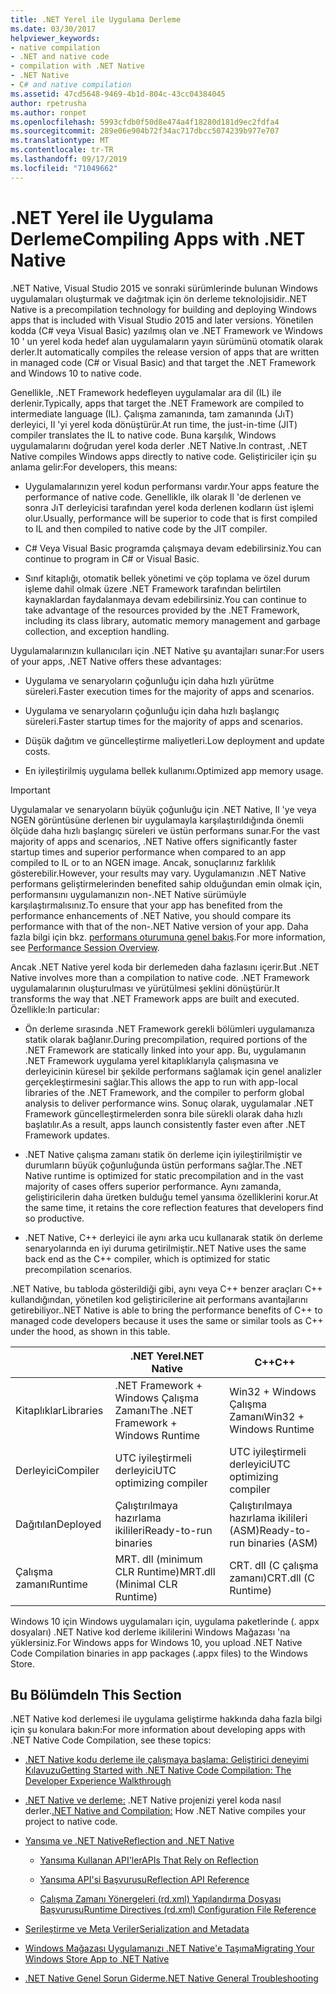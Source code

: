 ```yaml
---
title: .NET Yerel ile Uygulama Derleme
ms.date: 03/30/2017
helpviewer_keywords:
- native compilation
- .NET and native code
- compilation with .NET Native
- .NET Native
- C# and native compilation
ms.assetid: 47cd5648-9469-4b1d-804c-43cc04384045
author: rpetrusha
ms.author: ronpet
ms.openlocfilehash: 5993cfdb0f50d8e474a4f18280d181d9ec2fdfa4
ms.sourcegitcommit: 289e06e904b72f34ac717dbcc5074239b977e707
ms.translationtype: MT
ms.contentlocale: tr-TR
ms.lasthandoff: 09/17/2019
ms.locfileid: "71049662"
---
```

# <a name="compiling-apps-with-net-native"></a><span data-ttu-id="309c2-102">.NET Yerel ile Uygulama Derleme</span><span class="sxs-lookup"><span data-stu-id="309c2-102">Compiling Apps with .NET Native</span></span>

<span data-ttu-id="309c2-103">.NET Native, Visual Studio 2015 ve sonraki sürümlerinde bulunan Windows uygulamaları oluşturmak ve dağıtmak için ön derleme teknolojisidir.</span><span class="sxs-lookup"><span data-stu-id="309c2-103">.NET Native is a precompilation technology for building and deploying Windows apps that is included with Visual Studio 2015 and later versions.</span></span> <span data-ttu-id="309c2-104">Yönetilen kodda (C# veya Visual Basic) yazılmış olan ve .NET Framework ve Windows 10 ' un yerel koda hedef alan uygulamaların yayın sürümünü otomatik olarak derler.</span><span class="sxs-lookup"><span data-stu-id="309c2-104">It automatically compiles the release version of apps that are written in managed code (C# or Visual Basic) and that target the .NET Framework and Windows 10 to native code.</span></span>

<span data-ttu-id="309c2-105">Genellikle, .NET Framework hedefleyen uygulamalar ara dil (IL) ile derlenir.</span><span class="sxs-lookup"><span data-stu-id="309c2-105">Typically, apps that target the .NET Framework are compiled to intermediate language (IL).</span></span> <span data-ttu-id="309c2-106">Çalışma zamanında, tam zamanında (JıT) derleyici, Il 'yi yerel koda dönüştürür.</span><span class="sxs-lookup"><span data-stu-id="309c2-106">At run time, the just-in-time (JIT) compiler translates the IL to native code.</span></span> <span data-ttu-id="309c2-107">Buna karşılık, Windows uygulamalarını doğrudan yerel koda derler .NET Native.</span><span class="sxs-lookup"><span data-stu-id="309c2-107">In contrast, .NET Native compiles Windows apps directly to native code.</span></span> <span data-ttu-id="309c2-108">Geliştiriciler için şu anlama gelir:</span><span class="sxs-lookup"><span data-stu-id="309c2-108">For developers, this means:</span></span>

- <span data-ttu-id="309c2-109">Uygulamalarınızın yerel kodun performansı vardır.</span><span class="sxs-lookup"><span data-stu-id="309c2-109">Your apps feature the performance of native code.</span></span> <span data-ttu-id="309c2-110">Genellikle, ilk olarak Il 'de derlenen ve sonra JıT derleyicisi tarafından yerel koda derlenen kodların üst işlemi olur.</span><span class="sxs-lookup"><span data-stu-id="309c2-110">Usually, performance will be superior to code that is first compiled to IL and then compiled to native code by the JIT compiler.</span></span>

- <span data-ttu-id="309c2-111">C# Veya Visual Basic programda çalışmaya devam edebilirsiniz.</span><span class="sxs-lookup"><span data-stu-id="309c2-111">You can continue to program in C# or Visual Basic.</span></span>

- <span data-ttu-id="309c2-112">Sınıf kitaplığı, otomatik bellek yönetimi ve çöp toplama ve özel durum işleme dahil olmak üzere .NET Framework tarafından belirtilen kaynaklardan faydalanmaya devam edebilirsiniz.</span><span class="sxs-lookup"><span data-stu-id="309c2-112">You can continue to take advantage of the resources provided by the .NET Framework, including its class library, automatic memory management and garbage collection, and exception handling.</span></span>

<span data-ttu-id="309c2-113">Uygulamalarınızın kullanıcıları için .NET Native şu avantajları sunar:</span><span class="sxs-lookup"><span data-stu-id="309c2-113">For users of your apps, .NET Native offers these advantages:</span></span>

- <span data-ttu-id="309c2-114">Uygulama ve senaryoların çoğunluğu için daha hızlı yürütme süreleri.</span><span class="sxs-lookup"><span data-stu-id="309c2-114">Faster execution times for the majority of apps and scenarios.</span></span>

- <span data-ttu-id="309c2-115">Uygulama ve senaryoların çoğunluğu için daha hızlı başlangıç süreleri.</span><span class="sxs-lookup"><span data-stu-id="309c2-115">Faster startup times for the majority of apps and scenarios.</span></span>

- <span data-ttu-id="309c2-116">Düşük dağıtım ve güncelleştirme maliyetleri.</span><span class="sxs-lookup"><span data-stu-id="309c2-116">Low deployment and update costs.</span></span>

- <span data-ttu-id="309c2-117">En iyileştirilmiş uygulama bellek kullanımı.</span><span class="sxs-lookup"><span data-stu-id="309c2-117">Optimized app memory usage.</span></span>

> [!IMPORTANT]
> <span data-ttu-id="309c2-118">Uygulamalar ve senaryoların büyük çoğunluğu için .NET Native, Il 'ye veya NGEN görüntüsüne derlenen bir uygulamayla karşılaştırıldığında önemli ölçüde daha hızlı başlangıç süreleri ve üstün performans sunar.</span><span class="sxs-lookup"><span data-stu-id="309c2-118">For the vast majority of apps and scenarios, .NET Native offers significantly faster startup times and superior performance when compared to an app compiled to IL or to an NGEN image.</span></span> <span data-ttu-id="309c2-119">Ancak, sonuçlarınız farklılık gösterebilir.</span><span class="sxs-lookup"><span data-stu-id="309c2-119">However, your results may vary.</span></span> <span data-ttu-id="309c2-120">Uygulamanızın .NET Native performans geliştirmelerinden benefited sahip olduğundan emin olmak için, performansını uygulamanızın non-.NET Native sürümüyle karşılaştırmalısınız.</span><span class="sxs-lookup"><span data-stu-id="309c2-120">To ensure that your app has benefited from the performance enhancements of .NET Native, you should compare its performance with that of the non-.NET Native version of your app.</span></span> <span data-ttu-id="309c2-121">Daha fazla bilgi için bkz. [performans oturumuna genel bakış](https://docs.microsoft.com/visualstudio/profiling/performance-session-overview).</span><span class="sxs-lookup"><span data-stu-id="309c2-121">For more information, see [Performance Session Overview](https://docs.microsoft.com/visualstudio/profiling/performance-session-overview).</span></span>

<span data-ttu-id="309c2-122">Ancak .NET Native yerel koda bir derlemeden daha fazlasını içerir.</span><span class="sxs-lookup"><span data-stu-id="309c2-122">But .NET Native involves more than a compilation to native code.</span></span> <span data-ttu-id="309c2-123">.NET Framework uygulamalarının oluşturulması ve yürütülmesi şeklini dönüştürür.</span><span class="sxs-lookup"><span data-stu-id="309c2-123">It transforms the way that .NET Framework apps are built and executed.</span></span> <span data-ttu-id="309c2-124">Özellikle:</span><span class="sxs-lookup"><span data-stu-id="309c2-124">In particular:</span></span>

- <span data-ttu-id="309c2-125">Ön derleme sırasında .NET Framework gerekli bölümleri uygulamanıza statik olarak bağlanır.</span><span class="sxs-lookup"><span data-stu-id="309c2-125">During precompilation, required portions of the .NET Framework are statically linked into your app.</span></span> <span data-ttu-id="309c2-126">Bu, uygulamanın .NET Framework uygulama yerel kitaplıklarıyla çalışmasına ve derleyicinin küresel bir şekilde performans sağlamak için genel analizler gerçekleştirmesini sağlar.</span><span class="sxs-lookup"><span data-stu-id="309c2-126">This allows the app to run with app-local libraries of the .NET Framework, and the compiler to perform global analysis to deliver performance wins.</span></span> <span data-ttu-id="309c2-127">Sonuç olarak, uygulamalar .NET Framework güncelleştirmelerden sonra bile sürekli olarak daha hızlı başlatılır.</span><span class="sxs-lookup"><span data-stu-id="309c2-127">As a result, apps launch consistently faster even after .NET Framework updates.</span></span>

- <span data-ttu-id="309c2-128">.NET Native çalışma zamanı statik ön derleme için iyileştirilmiştir ve durumların büyük çoğunluğunda üstün performans sağlar.</span><span class="sxs-lookup"><span data-stu-id="309c2-128">The .NET Native runtime is optimized for static precompilation and in the vast majority of cases offers superior performance.</span></span> <span data-ttu-id="309c2-129">Aynı zamanda, geliştiricilerin daha üretken bulduğu temel yansıma özelliklerini korur.</span><span class="sxs-lookup"><span data-stu-id="309c2-129">At the same time, it retains the core reflection features that developers find so productive.</span></span>

- <span data-ttu-id="309c2-130">.NET Native, C++ derleyici ile aynı arka ucu kullanarak statik ön derleme senaryolarında en iyi duruma getirilmiştir.</span><span class="sxs-lookup"><span data-stu-id="309c2-130">.NET Native uses the same back end as the C++ compiler, which is optimized for static precompilation scenarios.</span></span>

<span data-ttu-id="309c2-131">.NET Native, bu tabloda gösterildiği gibi, aynı veya C++ benzer araçları C++ kullandığından, yönetilen kod geliştiricilerine ait performans avantajlarını getirebiliyor.</span><span class="sxs-lookup"><span data-stu-id="309c2-131">.NET Native is able to bring the performance benefits of C++ to managed code developers because it uses the same or similar tools as C++ under the hood, as shown in this table.</span></span>

||<span data-ttu-id="309c2-132">.NET Yerel</span><span class="sxs-lookup"><span data-stu-id="309c2-132">.NET Native</span></span>|<span data-ttu-id="309c2-133">C++</span><span class="sxs-lookup"><span data-stu-id="309c2-133">C++</span></span>|
|-|----------------------------------------------------------------|-----------|
|<span data-ttu-id="309c2-134">Kitaplıklar</span><span class="sxs-lookup"><span data-stu-id="309c2-134">Libraries</span></span>|<span data-ttu-id="309c2-135">.NET Framework + Windows Çalışma Zamanı</span><span class="sxs-lookup"><span data-stu-id="309c2-135">The .NET Framework + Windows Runtime</span></span>|<span data-ttu-id="309c2-136">Win32 + Windows Çalışma Zamanı</span><span class="sxs-lookup"><span data-stu-id="309c2-136">Win32 + Windows Runtime</span></span>|
|<span data-ttu-id="309c2-137">Derleyici</span><span class="sxs-lookup"><span data-stu-id="309c2-137">Compiler</span></span>|<span data-ttu-id="309c2-138">UTC iyileştirmeli derleyici</span><span class="sxs-lookup"><span data-stu-id="309c2-138">UTC optimizing compiler</span></span>|<span data-ttu-id="309c2-139">UTC iyileştirmeli derleyici</span><span class="sxs-lookup"><span data-stu-id="309c2-139">UTC optimizing compiler</span></span>|
|<span data-ttu-id="309c2-140">Dağıtılan</span><span class="sxs-lookup"><span data-stu-id="309c2-140">Deployed</span></span>|<span data-ttu-id="309c2-141">Çalıştırılmaya hazırlama ikilileri</span><span class="sxs-lookup"><span data-stu-id="309c2-141">Ready-to-run binaries</span></span>|<span data-ttu-id="309c2-142">Çalıştırılmaya hazırlama ikilileri (ASM)</span><span class="sxs-lookup"><span data-stu-id="309c2-142">Ready-to-run binaries (ASM)</span></span>|
|<span data-ttu-id="309c2-143">Çalışma zamanı</span><span class="sxs-lookup"><span data-stu-id="309c2-143">Runtime</span></span>|<span data-ttu-id="309c2-144">MRT. dll (minimum CLR Runtime)</span><span class="sxs-lookup"><span data-stu-id="309c2-144">MRT.dll (Minimal CLR Runtime)</span></span>|<span data-ttu-id="309c2-145">CRT. dll (C çalışma zamanı)</span><span class="sxs-lookup"><span data-stu-id="309c2-145">CRT.dll (C Runtime)</span></span>|

<span data-ttu-id="309c2-146">Windows 10 için Windows uygulamaları için, uygulama paketlerinde (. appx dosyaları) .NET Native kod derleme ikililerini Windows Mağazası 'na yüklersiniz.</span><span class="sxs-lookup"><span data-stu-id="309c2-146">For Windows apps for Windows 10, you upload .NET Native Code Compilation binaries in app packages (.appx files) to the Windows Store.</span></span>

## <a name="in-this-section"></a><span data-ttu-id="309c2-147">Bu Bölümde</span><span class="sxs-lookup"><span data-stu-id="309c2-147">In This Section</span></span>

<span data-ttu-id="309c2-148">.NET Native kod derlemesi ile uygulama geliştirme hakkında daha fazla bilgi için şu konulara bakın:</span><span class="sxs-lookup"><span data-stu-id="309c2-148">For more information about developing apps with .NET Native Code Compilation, see these topics:</span></span>

- [<span data-ttu-id="309c2-149">.NET Native kodu derleme ile çalışmaya başlama: Geliştirici deneyimi Kılavuzu</span><span class="sxs-lookup"><span data-stu-id="309c2-149">Getting Started with .NET Native Code Compilation: The Developer Experience Walkthrough</span></span>](getting-started-with-net-native.md)

- <span data-ttu-id="309c2-150">[.NET Native ve derleme:](net-native-and-compilation.md) .NET Native projenizi yerel koda nasıl derler.</span><span class="sxs-lookup"><span data-stu-id="309c2-150">[.NET Native and Compilation:](net-native-and-compilation.md) How .NET Native compiles your project to native code.</span></span>

- [<span data-ttu-id="309c2-151">Yansıma ve .NET Native</span><span class="sxs-lookup"><span data-stu-id="309c2-151">Reflection and .NET Native</span></span>](reflection-and-net-native.md)

  - [<span data-ttu-id="309c2-152">Yansıma Kullanan API'ler</span><span class="sxs-lookup"><span data-stu-id="309c2-152">APIs That Rely on Reflection</span></span>](apis-that-rely-on-reflection.md)

  - [<span data-ttu-id="309c2-153">Yansıma API'si Başvurusu</span><span class="sxs-lookup"><span data-stu-id="309c2-153">Reflection API Reference</span></span>](net-native-reflection-api-reference.md)

  - [<span data-ttu-id="309c2-154">Çalışma Zamanı Yönergeleri (rd.xml) Yapılandırma Dosyası Başvurusu</span><span class="sxs-lookup"><span data-stu-id="309c2-154">Runtime Directives (rd.xml) Configuration File Reference</span></span>](runtime-directives-rd-xml-configuration-file-reference.md)

- [<span data-ttu-id="309c2-155">Serileştirme ve Meta Veriler</span><span class="sxs-lookup"><span data-stu-id="309c2-155">Serialization and Metadata</span></span>](serialization-and-metadata.md)

- [<span data-ttu-id="309c2-156">Windows Mağazası Uygulamanızı .NET Native'e Taşıma</span><span class="sxs-lookup"><span data-stu-id="309c2-156">Migrating Your Windows Store App to .NET Native</span></span>](migrating-your-windows-store-app-to-net-native.md)

- [<span data-ttu-id="309c2-157">.NET Native Genel Sorun Giderme</span><span class="sxs-lookup"><span data-stu-id="309c2-157">.NET Native General Troubleshooting</span></span>](net-native-general-troubleshooting.md)
